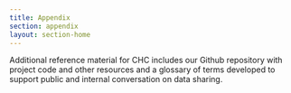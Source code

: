 ```yaml
---
title: Appendix
section: appendix
layout: section-home
---
```


Additional reference material for CHC includes our Github repository with project code and other resources and a glossary of terms developed to support public and internal conversation on data sharing.
        